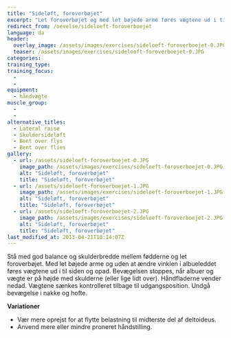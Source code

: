 ```yaml
---
title: "Sideløft, foroverbøjet"
excerpt: "Let foroverbøjet og med let bøjede arme føres vægtene ud i til siden og opad. Bevægelsen stoppes, når albuer er på højde med skulderne. Vægtene sænkes kontrolleret tilbage til udgangspositionen."
redirect_from: /oevelse/sideloeft-foroverboejet
language: da
header:
  overlay_image: /assets/images/exercises/sideloeft-foroverboejet-0.JPG
  teaser: /assets/images/exercises/sideloeft-foroverboejet-0.JPG
categories:
training_type: 
training_focus: 
  - 
  - 
equipment:
  - håndvægte
muscle_group:
  - 
  - 
alternative_titles:
  - Lateral raise
  - Skuldersideløft
  - Bent over flys
  - Bent over flies
gallery:
  - url: /assets/sideloeft-foroverboejet-0.JPG
    image_path: /assets/images/exercises/sideloeft-foroverboejet-0.JPG
    alt: "Sideløft, foroverbøjet"
    title: "Sideløft, foroverbøjet"
  - url: /assets/sideloeft-foroverboejet-1.JPG
    image_path: /assets/images/exercises/sideloeft-foroverboejet-1.JPG
    alt: "Sideløft, foroverbøjet"
    title: "Sideløft, foroverbøjet"
  - url: /assets/sideloeft-foroverboejet-2.JPG
    image_path: /assets/images/exercises/sideloeft-foroverboejet-2.JPG
    alt: "Sideløft, foroverbøjet"
    title: "Sideløft, foroverbøjet"
last_modified_at: 2013-04-21T18:14:07Z
---
```


Stå med god balance og skulderbredde mellem fødderne og let foroverbøjet. Med let bøjede arme og uden at ændre vinklen i albueleddet føres vægtene ud i til siden og opad. Bevægelsen stoppes, når albuer og vægte er på højde med skulderne (eller lige lidt over). Håndfladerne vender nedad. Vægtene sænkes kontrolleret tilbage til udgangsposition. Undgå bevægelse i nakke og hofte.

**Variationer**

- Vær mere oprejst for at flytte belastning til midterste del af deltoideus.
- Anvend mere eller mindre proneret håndstilling.
